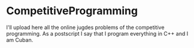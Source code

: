 # CompetitiveProgramming
I'll upload here all the online jugdes problems of the competitive programming. As a postscript I say that I program everything in C++ and I am Cuban.
